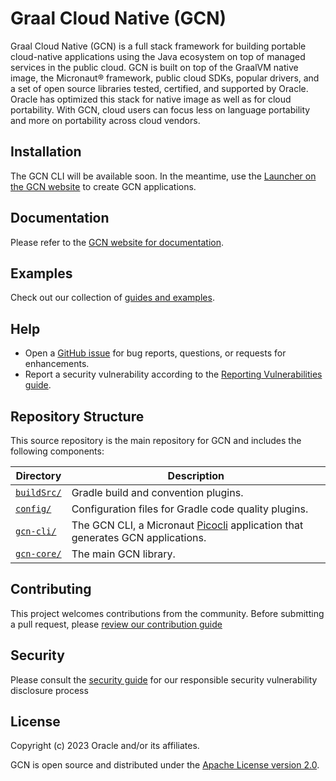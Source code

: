 # Graal Cloud Native (GCN)

Graal Cloud Native (GCN) is a full stack framework for building portable cloud-native applications using the Java ecosystem on top of managed services in the public cloud. GCN is built on top of the GraalVM native image, the Micronaut® framework, public cloud SDKs, popular drivers, and a set of open source libraries tested, certified, and supported by Oracle. Oracle has optimized this stack for native image as well as for cloud portability. With GCN, cloud users can focus less on language portability and more on portability across cloud vendors.

## Installation

The GCN CLI will be available soon. In the meantime, use the [Launcher on the GCN website][launcher] to create GCN applications.

## Documentation

Please refer to the [GCN website for documentation][docs].

## Examples

Check out our collection of [guides and examples][guides].

## Help

* Open a [GitHub issue][issues] for bug reports, questions, or requests for enhancements.
* Report a security vulnerability according to the [Reporting Vulnerabilities guide][reporting-vulnerabilities].

## Repository Structure

This source repository is the main repository for GCN and includes the following components:

Directory | Description
------------ | -------------
[`buildSrc/`](buildSrc/) | Gradle build and convention plugins.
[`config/`](config/) | Configuration files for Gradle code quality plugins.
[`gcn-cli/`](gcn-cli/) | The GCN CLI, a Micronaut [Picocli](https://picocli.info/) application that generates GCN applications.
[`gcn-core/`](gcn-core/) | The main GCN library.

## Contributing

This project welcomes contributions from the community. Before submitting a pull request, please [review our contribution guide](./CONTRIBUTING.md)

## Security

Please consult the [security guide](./SECURITY.md) for our responsible security vulnerability disclosure process

## License

Copyright (c) 2023 Oracle and/or its affiliates.

GCN is open source and distributed under the [Apache License version 2.0](LICENSE.txt).

[docs]: https://www.graal.cloud/gcn/
[guides]: https://www.graal.cloud/gcn/guides/
[issues]: https://github.com/oracle/gcn/issues
[launcher]: https://www.graal.cloud/gcn/launcher/
[reporting-vulnerabilities]: https://www.oracle.com/corporate/security-practices/assurance/vulnerability/reporting.html
